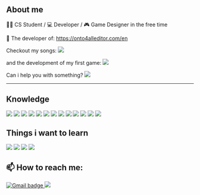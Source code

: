 
## About me

👨‍🎓 CS Student / 💻 Developer / 🎮 Game Designer in the free time

🦉 The developer of: https://onto4alleditor.com/en

Checkout my songs:  <a href="https://open.spotify.com/artist/4139IryR7j3VPzLVrnRyz5?si=sSyjEHq_Q5m7y0DJkq8JbQ&dl_branch=1"> 
<img src="https://img.shields.io/badge/Spotify-1ED760?&style=for-the-badge&logo=spotify&logoColor=white" />
</a>

and the development of my first game:  <a href="https://www.instagram.com/manedwolfent/"> 
 <img src="https://img.shields.io/badge/Instagram-E4405F?style=for-the-badge&logo=instagram&logoColor=white" />
</a>

Can i help you with something? <a href="https://stackoverflow.com/users/10618375/piazzi"> 
 <img src="https://img.shields.io/badge/Stack_Overflow-FE7A16?style=for-the-badge&logo=stack-overflow&logoColor=white" />
</a>

---

## Knowledge

<img src="https://img.shields.io/badge/Python-3776AB?style=for-the-badge&logo=python&logoColor=white" /> <img src="https://img.shields.io/badge/HTML5-E34F26?style=for-the-badge&logo=html5&logoColor=white" /> <img src="https://img.shields.io/badge/CSS3-1572B6?style=for-the-badge&logo=css3&logoColor=white" /> <img src="https://img.shields.io/badge/JavaScript-F7DF1E?style=for-the-badge&logo=javascript&logoColor=black" /> <img src="https://img.shields.io/badge/C%2B%2B-00599C?style=for-the-badge&logo=c%2B%2B&logoColor=white" /> <img src="https://img.shields.io/badge/PHP-777BB4?style=for-the-badge&logo=php&logoColor=white" /> <img src="https://img.shields.io/badge/MySQL-00000F?style=for-the-badge&logo=mysql&logoColor=white" /> <img src="https://img.shields.io/badge/Laravel-FF2D20?style=for-the-badge&logo=laravel&logoColor=white" /> <img src="https://img.shields.io/badge/jQuery-0769AD?style=for-the-badge&logo=jquery&logoColor=white" /> <img src="https://img.shields.io/badge/Git-F05032?style=for-the-badge&logo=git&logoColor=white" /> <img src="https://img.shields.io/badge/Wordpress-21759B?style=for-the-badge&logo=wordpress&logoColor=white" /> <img src="https://img.shields.io/badge/-Unreal%20Engine-313131?style=for-the-badge&logo=unreal-engine&logoColor=white" />
<img src="https://img.shields.io/badge/Bootstrap-563D7C?style=for-the-badge&logo=bootstrap&logoColor=white" />



## Things i want to learn

<img src="https://img.shields.io/badge/Node.js-339933?style=for-the-badge&logo=nodedotjs&logoColor=white" /> <img src="https://img.shields.io/badge/React-20232A?style=for-the-badge&logo=react&logoColor=61DAFB" /> <img src="https://img.shields.io/badge/React_Native-20232A?style=for-the-badge&logo=react&logoColor=61DAFB" /> <img src="https://img.shields.io/badge/next.js-000000?style=for-the-badge&logo=nextdotjs&logoColor=white" />


## 📫 How to reach me: 

<a target="_blank" href="mailto:lpiazzi26@gmail.com?subject=[GitHub]">
    <img alt="Gmail badge" src="https://img.shields.io/badge/lpiazzi26@gmail.com-D14836?style=for-the-badge&logo=gmail&logoColor=white" />
  </a>


<a href="https://www.linkedin.com/in/lucas-piazzi/"> 
 <img src="https://img.shields.io/badge/LinkedIn-0077B5?style=for-the-badge&logo=linkedin&logoColor=white" />
</a>
